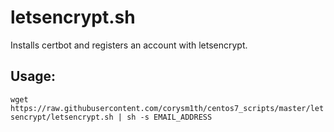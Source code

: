# letsencrypt.sh
Installs certbot and registers an account with letsencrypt.

## Usage:
`wget https://raw.githubusercontent.com/corysm1th/centos7_scripts/master/letsencrypt/letsencrypt.sh | sh -s EMAIL_ADDRESS`
